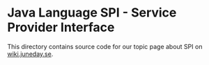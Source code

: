# Java Language SPI - Service Provider Interface
This directory contains source code for our topic page about SPI on [wiki.juneday.se](http://wiki.juneday.se/mediawiki/index.php/Java:Language_-_SPI).

